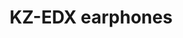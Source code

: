 ---
title: "KZ-EDX earphones"
description: A durable pair of wired earphones that strikes a good balance between affordability and quality
links:
  - text: Official Website
    url: https://www.gomo.ph/
rating: 4.6
---